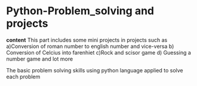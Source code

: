# Python-Problem_solving and projects

**content**
This part includes some mini projects in projects such as 
a)Conversion of roman number to english number and vice-versa
b) Conversion of Celcius into farenhiet
c)Rock and scisor game
d) Guessing a number game
  and lot more
  
  
 The basic problem solving skills using python language applied to solve each problem
